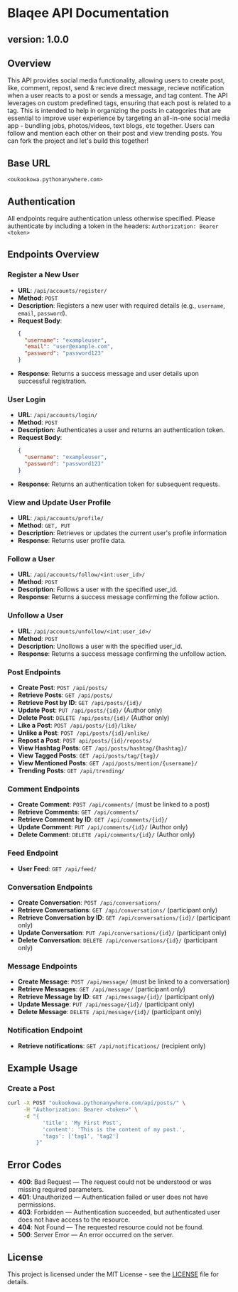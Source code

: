 # Blaqee API Documentation
## version: 1.0.0

## Overview
This API provides social media functionality, allowing users to create post, like, comment, repost, send & recieve direct message, recieve notification when a user reacts to a post or sends a message, and tag content. The API leverages on custom predefined tags, ensuring that each post is related to a tag. This is intended to help in organizing the posts in categories that are essential to improve user experience by targeting an all-in-one social media app - bundling jobs, photos/videos, text blogs, etc together. Users can follow and mention each other on their post and view trending posts. You can fork the project and let's build this together!

## Base URL
`<oukookowa.pythonanywhere.com>`

## Authentication
All endpoints require authentication unless otherwise specified. Please authenticate by including a token in the headers:
    `Authorization: Bearer <token>`

## Endpoints Overview

### Register a New User
- **URL**: `/api/accounts/register/`
- **Method**: `POST`
- **Description**: Registers a new user with required details (e.g., `username`, `email`, `password`).
- **Request Body**:
  ```json
  {
    "username": "exampleuser",
    "email": "user@example.com",
    "password": "password123"
  }
  ```
- **Response**: Returns a success message and user details upon successful registration.

### User Login
- **URL**: `/api/accounts/login/`
- **Method**: `POST`
- **Description**: Authenticates a user and returns an authentication token.
- **Request Body**:
  ```json
  {
    "username": "exampleuser",
    "password": "password123"
  }
  ```
- **Response**: Returns an authentication token for subsequent requests.

### View and Update User Profile
- **URL**: `/api/accounts/profile/`
- **Method**: `GET, PUT`
- **Description**: Retrieves or updates the current user's profile information
- **Response**: Returns user profile data.

### Follow a User
- **URL**: `/api/accounts/follow/<int:user_id>/`
- **Method**: `POST`
- **Description**: Follows a user with the specified user_id.
- **Response**: Returns a success message confirming the follow action.

### Unfollow a User
- **URL**: `/api/accounts/unfollow/<int:user_id>/`
- **Method**: `POST`
- **Description**: Unollows a user with the specified user_id.
- **Response**: Returns a success message confirming the unfollow action.

### Post Endpoints
- **Create Post**: `POST /api/posts/`
- **Retrieve Posts**: `GET /api/posts/`
- **Retrieve Post by ID**: `GET /api/posts/{id}/`
- **Update Post**: `PUT /api/posts/{id}/` (Author only)
- **Delete Post**: `DELETE /api/posts/{id}/` (Author only)
- **Like a Post**: `POST /api/posts/{id}/like/`
- **Unlike a Post**: `POST /api/posts/{id}/unlike/`
- **Repost a Post**: `POST api/posts/{id}/reposts/`
- **View Hashtag Posts**: `GET /api/posts/hashtag/{hashtag}/`
- **View Tagged Posts**: `GET /api/posts/tag/{tag}/`
- **View Mentioned Posts**: `GET /api/posts/mention/{username}/`
- **Trending Posts**: `GET /api/trending/`

### Comment Endpoints
- **Create Comment**: `POST /api/comments/` (must be linked to a post)
- **Retrieve Comments**: `GET /api/comments/`
- **Retrieve Comment by ID**: `GET /api/comments/{id}/`
- **Update Comment**: `PUT /api/comments/{id}/` (Author only)
- **Delete Comment**: `DELETE /api/comments/{id}/` (Author only)

### Feed Endpoint
- **User Feed**: `GET /api/feed/`

### Conversation Endpoints
- **Create Conversation**: `POST /api/conversations/`
- **Retrieve Conversations**: `GET /api/conversations/` (participant only)
- **Retrieve Conversation by ID**: `GET /api/conversations/{id}/` (participant only)
- **Update Conversation**: `PUT /api/conversations/{id}/` (participant only)
- **Delete Conversation**: `DELETE /api/conversations/{id}/` (participant only)

### Message Endpoints
- **Create Message**: `POST /api/message/` (must be linked to a conversation)
- **Retrieve Messages**: `GET /api/message/` (participant only)
- **Retrieve Message by ID**: `GET /api/message/{id}/` (participant only)
- **Update Message**: `PUT /api/message/{id}/` (participant only)
- **Delete Message**: `DELETE /api/message/{id}/` (participant only)

### Notification Endpoint
- **Retrieve notifications**: `GET /api/notifications/` (recipient only)

## Example Usage
### Create a Post
```bash
curl -X POST "oukookowa.pythonanywhere.com/api/posts/" \
     -H "Authorization: Bearer <token>" \
     -d "{
           'title': 'My First Post',
           'content': 'This is the content of my post.',
           'tags': ['tag1', 'tag2']
         }"
```

## Error Codes
- **400**: Bad Request — The request could not be understood or was missing required parameters.
- **401**: Unauthorized — Authentication failed or user does not have permissions.
- **403**: Forbidden — Authentication succeeded, but authenticated user does not have access to the resource.
- **404**: Not Found — The requested resource could not be found.
- **500**: Server Error — An error occurred on the server.

## License
This project is licensed under the MIT License - see the [LICENSE](LICENSE) file for details.